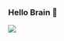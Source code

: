 ### Hello Brain 👋
![](multiplot_.gif)
<p align="center">
<!--<img src="connectivity.gif" width="500" height="400"/>-->
  </p>

